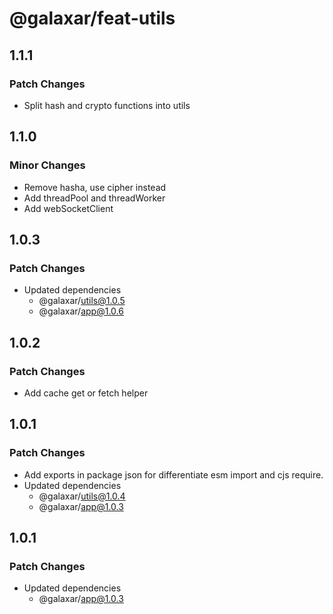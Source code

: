 # @galaxar/feat-utils

## 1.1.1

### Patch Changes

-   Split hash and crypto functions into utils

## 1.1.0

### Minor Changes

- Remove hasha, use cipher instead
- Add threadPool and threadWorker
- Add webSocketClient

## 1.0.3

### Patch Changes

-   Updated dependencies
    -   @galaxar/utils@1.0.5
    -   @galaxar/app@1.0.6

## 1.0.2

### Patch Changes

-   Add cache get or fetch helper

## 1.0.1

### Patch Changes

-   Add exports in package json for differentiate esm import and cjs require.
-   Updated dependencies
    -   @galaxar/utils@1.0.4
    -   @galaxar/app@1.0.3

## 1.0.1

### Patch Changes

-   Updated dependencies
    -   @galaxar/app@1.0.3
